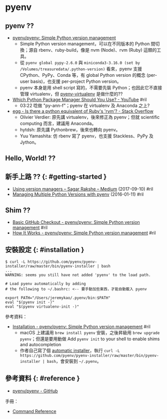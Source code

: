# pyenv

## pyenv ??

  - [pyenv/pyenv: Simple Python version management](https://github.com/pyenv/pyenv)
      - Simple Python version management，可以在不同版本的 Python 間切換；源自 rbenv、ruby-build，像是 nvm (Node)、rvm (Ruby) 這類的工具。
      - 從 `pyenv global pypy-2.6.0` 與 `miniconda3-3.16.0 (set by /Volumes/treasuredata/.python-version)` 看來，pyenv 支援 CPython、PyPy、Conda 等，有 global Python version 的概念 (per-user basis)，也支援 per-project Python version。
      - pyenv 本身是用 shell script 寫的，不需要先裝 Python；也因此它不直接管理 virtualenv，但 [pyenv-virtualenv](https://github.com/pyenv/pyenv-virtualenv) 是做什麼的??
  - [Which Python Package Manager Should You Use? \- YouTube](https://www.youtube.com/watch?v=3J02sec99RM) #ril
      - 03:22 唸做 "py-ann-f"；pyenv 在 virtualenv 及 Anaconda 之上?
  - [egg \- Is there a python equivalent of Ruby's 'rvm'? \- Stack Overflow](https://stackoverflow.com/questions/2812471/)
      - Olivier Verdier: 原先講 virtualenv，後來修正為 pyenv；但就 scientific computing 而言，建議用 Anaconda。
      - hytdsh: 原先講 Pythonbrew，後來也轉向 pyenv。
      - Yuu Yamashita: 仿 rbenv 寫了 pyenv，也支援 Stackless、PyPy 及 Jython。

## Hello, World! ??

## 新手上路 ?? {: #getting-started }

  - [Using version managers – Sagar Rakshe – Medium](https://medium.com/@sagarrakshe2/using-version-managers-e2c626b3bb50) (2017-09-10) #ril
  - [Managing Multiple Python Versions with pyenv](http://akbaribrahim.com/managing-multiple-python-versions-with-pyenv/) (2016-01-11) #ril

## Shim ??

  - [Basic GitHub Checkout - pyenv/pyenv: Simple Python version management](https://github.com/pyenv/pyenv#basic-github-checkout) #ril
  - [How It Works - pyenv/pyenv: Simple Python version management](https://github.com/pyenv/pyenv#how-it-works) #ril

## 安裝設定 {: #installation }

```
$ curl -L https://github.com/pyenv/pyenv-installer/raw/master/bin/pyenv-installer | bash
...
WARNING: seems you still have not added 'pyenv' to the load path.

# Load pyenv automatically by adding
# the following to ~/.bashrc: <-- 要手動加些東西，才能自動載入 pyenv

export PATH="/Users/jeremykao/.pyenv/bin:$PATH"
eval "$(pyenv init -)"
eval "$(pyenv virtualenv-init -)"
```

參考資料：

  - [Installation - pyenv/pyenv: Simple Python version management](https://github.com/pyenv/pyenv#installation) #ril
      - macOS 上建議用 `brew install pyenv` 安裝，之後昇級用 `brew upgrade pyenv`；但還是要用動做 Add `pyenv init` to your shell to enable shims and autocompletion
      - 作者自己寫了個 [automatic installer](https://github.com/pyenv/pyenv-installer)，執行 `curl -L https://github.com/pyenv/pyenv-installer/raw/master/bin/pyenv-installer | bash`，會安裝到 `~/.pyenv`。

## 參考資料 {: #reference }

  - [pyenv/pyenv - GitHub](https://github.com/pyenv/pyenv)

手冊：

  - [Command Reference](https://github.com/pyenv/pyenv/blob/master/COMMANDS.md)

